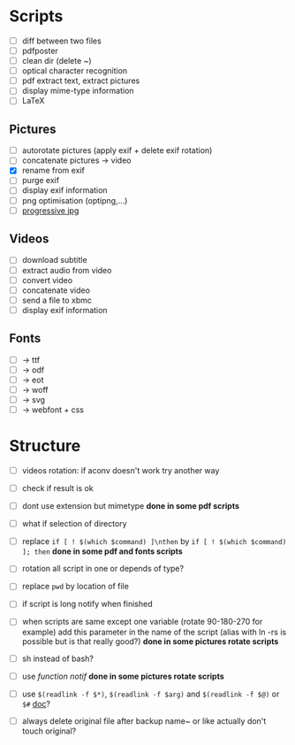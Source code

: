 # Scripts

- [ ] diff between two files
- [ ] pdfposter
- [ ] clean dir (delete ~)
- [ ] optical character recognition
- [ ] pdf extract text, extract pictures
- [ ] display mime-type information
- [ ] LaTeX

## Pictures
- [ ] autorotate pictures (apply exif + delete exif rotation)
- [ ] concatenate pictures → video
- [x] rename from exif
- [ ] purge exif
- [ ] display exif information
- [ ] png optimisation (optipng,…)
- [ ] [progressive jpg](https://coderwall.com/p/ryzmaa/use-imagemagick-to-create-optimised-and-progressive-jpgs)

## Videos
- [ ] download subtitle
- [ ] extract audio from video
- [ ] convert video
- [ ] concatenate video
- [ ] send a file to xbmc
- [ ] display exif information

## Fonts
- [ ] → ttf
- [ ] → odf
- [ ] → eot
- [ ] → woff
- [ ] → svg
- [ ] → webfont + css

# Structure

- [ ] videos rotation: if aconv doesn't work try another way
- [ ] check if result is ok
- [ ] dont use extension but mimetype **done in some pdf scripts**
- [ ] what if selection of directory
- [ ] replace `if [ ! $(which $command) ]\nthen` by `if [ ! $(which $command) ]; then` **done in some pdf and fonts scripts**
- [ ] rotation all script in one or depends of type?
- [ ] replace `pwd` by location of file
- [ ] if script is long notify when finished
- [ ] when scripts are same except one variable (rotate 90-180-270 for example) add this parameter in the name of the script (alias with ln -rs is possible but is that really good?) **done in some pictures rotate scripts**
- [ ] sh instead of bash?
- [ ] use *function notif* **done in some pictures rotate scripts**
- [ ] use `$(readlink -f $*)`, `$(readlink -f $arg)` and `$(readlink -f $@)` or `$#` [doc](http://michel.mauny.net/sii/variables-shell.html)?
- [ ] always delete original file after backup name~ or like actually don't touch original?


